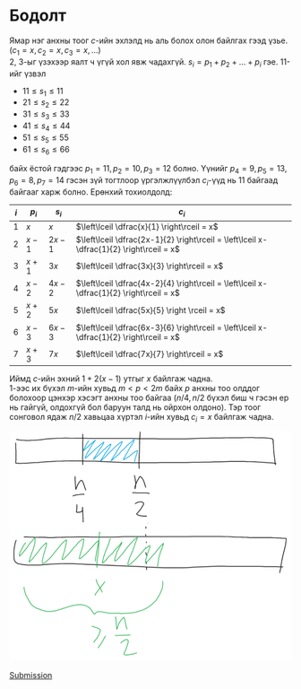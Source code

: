 # Бодолт

Ямар нэг анхны тоог $c$-ийн эхлэлд нь аль болох олон байлгах гээд үзье. ($c_1=x,c_2=x,c_3=x,\dots$)  
2, 3-ыг үзэхээр яалт ч үгүй хол явж чадахгүй. $s_i=p_1+p_2+\dots+p_i$ гэе. 11-ийг үзвэл
* $11 \le s_1 \le 11$
* $21 \le s_2 \le 22$
* $31 \le s_3 \le 33$
* $41 \le s_4 \le 44$
* $51 \le s_5 \le 55$
* $61 \le s_6 \le 66$

байх ёстой гэдгээс $p_1=11,p_2=10,p_3=12$ болно. Үүнийг $p_4=9,p_5=13,p_6=8,p_7=14$ гэсэн зүй тогтлоор үргэлжлүүлбэл $c_i$-үүд нь 11 байгаад байгааг харж болно. Ерөнхий тохиолдолд:

$i$ | $p_i$ | $s_i$ | $c_i$  
------------- | ------------- | ------------- | -------------
$1$  | $x$ | $x$ | $\left\lceil \dfrac{x}{1} \right\rceil = x$
$2$  | $x-1$ | $2x-1$ | $\left\lceil \dfrac{2x-1}{2} \right\rceil = \left\lceil x-\dfrac{1}{2} \right\rceil = x$
$3$  | $x+1$ | $3x$ | $\left\lceil \dfrac{3x}{3} \right\rceil = x$
$4$  | $x-2$ | $4x-2$ | $\left\lceil \dfrac{4x-2}{4} \right\rceil = \left\lceil x-\dfrac{1}{2} \right\rceil = x$
$5$  | $x+2$ | $5x$ | $\left\lceil \dfrac{5x}{5} \right \rceil = x$
$6$  | $x-3$ | $6x-3$ | $\left\lceil \dfrac{6x-3}{6} \right\rceil = \left\lceil x-\dfrac{1}{2} \right\rceil = x$
$7$  | $x+3$ | $7x$ | $\left\lceil \dfrac{7x}{7} \right\rceil = x$

Иймд $c$-ийн эхний $1+2(x-1)$ утгыг $x$ байлгаж чадна.  
$1$-ээс их бүхэл $m$-ийн хувьд $m<p<2m$ байх $p$ анхны тоо олддог болохоор цэнхэр хэсэгт анхны тоо байгаа ($n/4, n/2$ бүхэл биш ч гэсэн ер нь гайгүй, олдохгүй бол баруун талд нь ойрхон олдоно).  Тэр тоог сонговол ядаж $n/2$ хавьцаа хүртэл $i$-ийн хувьд $c_i=x$ байлгаж чадна.

![alt text](a.png)

[Submission](https://codeforces.com/contest/2089/submission/312041798)
